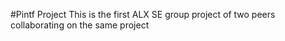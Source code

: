 #Pintf Project
This is the first ALX SE group project of two peers collaborating on the same project
